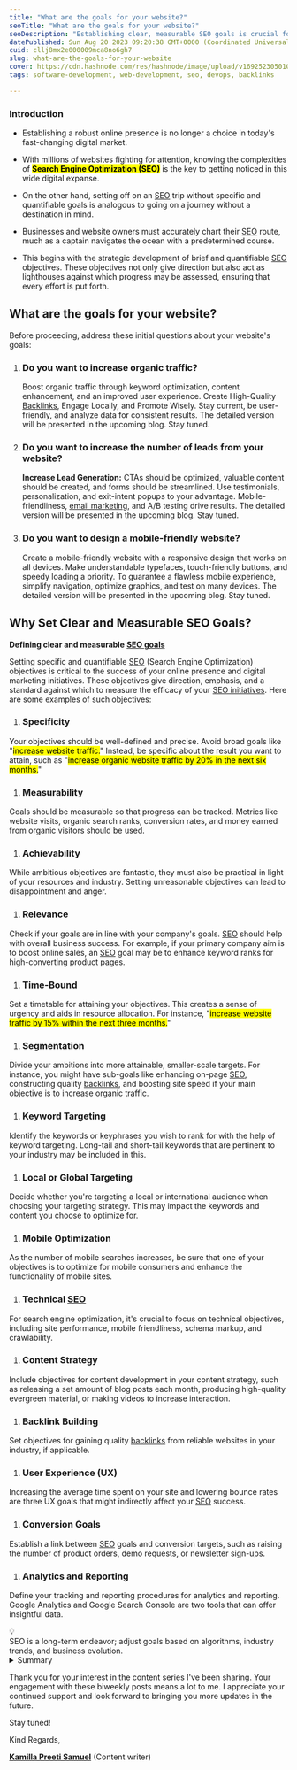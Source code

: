 ```yaml
---
title: "What are the goals for your website?"
seoTitle: "What are the goals for your website?"
seoDescription: "Establishing clear, measurable SEO goals is crucial for digital success. Specificity, quantifiable progress, and alignment with resources and industry norms"
datePublished: Sun Aug 20 2023 09:20:38 GMT+0000 (Coordinated Universal Time)
cuid: cllj8mx2e000009mca8no6gh7
slug: what-are-the-goals-for-your-website
cover: https://cdn.hashnode.com/res/hashnode/image/upload/v1692523050108/545fcae7-8a61-4cc6-b9e8-ce867336bad1.jpeg
tags: software-development, web-development, seo, devops, backlinks

---
```


### Introduction

* Establishing a robust online presence is no longer a choice in today's fast-changing digital market.
    
* With millions of websites fighting for attention, knowing the complexities of **<mark>Search Engine Optimization (SEO)</mark>** is the key to getting noticed in this wide digital expanse.
    
* On the other hand, setting off on an [SEO](https://www.elegantthemes.com/blog/wordpress/advanced-seo-techniques?utm_source=Blog&utm_medium=Manual%20Divi%20Targets&utm_campaign=Google%20Search&retargeting=off&gclid=Cj0KCQjw84anBhCtARIsAISI-xdCSCWv4aF-Up76aXSwgz9hY5_2AUXy53XCX7r3J7tei5tEfRrrpB8aAqoLEALw_wcB) trip without specific and quantifiable goals is analogous to going on a journey without a destination in mind.
    
* Businesses and website owners must accurately chart their [SEO](https://www.hostinger.in/tutorials/seo-friendly-website?ppc_campaign=google_search_generic_hosting_all&bidkw=defaultkeyword&lo=9299829&gclid=Cj0KCQjw84anBhCtARIsAISI-xc03dtd4hUmSQYsHFsuHBsbkEEWjHDfwiRWxwLpmtMqoecONcw-LyQaAvCqEALw_wcB) route, much as a captain navigates the ocean with a predetermined course.
    
* This begins with the strategic development of brief and quantifiable [SEO](https://mailchimp.com/marketing-glossary/seo/) objectives. These objectives not only give direction but also act as lighthouses against which progress may be assessed, ensuring that every effort is put forth.
    

## What are the goals for your website?

Before proceeding, address these initial questions about your website's goals:

1. ### Do you want to increase organic traffic?
    
    Boost organic traffic through keyword optimization, content enhancement, and an improved user experience. Create High-Quality [Backlinks](https://moz.com/learn/seo/backlinks), Engage Locally, and Promote Wisely. Stay current, be user-friendly, and analyze data for consistent results. The detailed version will be presented in the upcoming blog. Stay tuned.
    
2. ### Do you want to increase the number of leads from your website?
    
    **Increase Lead Generation:** CTAs should be optimized, valuable content should be created, and forms should be streamlined. Use testimonials, personalization, and exit-intent popups to your advantage. Mobile-friendliness, [email marketing](https://landing.brevo.com/email-marketing-service/?km_adposition=&utm_medium=cpc&utm_adgroupid=143525220370&gclid=Cj0KCQjw84anBhCtARIsAISI-xf3FLAItK2N9vI74sXAqUKf190ucQsxVD4jWrgcz7S5ITK74vTcougaAtA2EALw_wcB&utm_network=g&km_device=c&utm_matchtype=e&utm_content=Email_Marketing&utm_term=email%20marketing&utm_extension=&km_adid=655970996366&utm_source=adwords&utm_campaign=20017139432), and A/B testing drive results. The detailed version will be presented in the upcoming blog. Stay tuned.
    
3. ### Do you want to design a mobile-friendly website?
    
    Create a mobile-friendly website with a responsive design that works on all devices. Make understandable typefaces, touch-friendly buttons, and speedy loading a priority. To guarantee a flawless mobile experience, simplify navigation, optimize graphics, and test on many devices. The detailed version will be presented in the upcoming blog. Stay tuned.
    

## **Why Set Clear and Measurable SEO Goals?**

**Defining clear and measurable** [**SEO goals**](https://blog.hubspot.com/marketing/seo)

Setting specific and quantifiable [SEO](https://www.searchenginejournal.com/seo/) (Search Engine Optimization) objectives is critical to the success of your online presence and digital marketing initiatives. These objectives give direction, emphasis, and a standard against which to measure the efficacy of your [SEO initiatives](https://www.semrush.com/blog/what-is-seo/). Here are some examples of such objectives:

1. ### **Specificity**
    

Your objectives should be well-defined and precise. Avoid broad goals like "<mark>increase website traffic.</mark>" Instead, be specific about the result you want to attain, such as "<mark>increase organic website traffic by 20% in the next six months.</mark>"

1. ### **Measurability**
    

Goals should be measurable so that progress can be tracked. Metrics like website visits, organic search ranks, conversion rates, and money earned from organic visitors should be used.

1. ### **Achievability**
    

While ambitious objectives are fantastic, they must also be practical in light of your resources and industry. Setting unreasonable objectives can lead to disappointment and anger.

1. ### **Relevance**
    

Check if your goals are in line with your company's goals. [SEO](https://neilpatel.com/what-is-seo/) should help with overall business success. For example, if your primary company aim is to boost online sales, an [SEO](https://moz.com/beginners-guide-to-seo) goal may be to enhance keyword ranks for high-converting product pages.

1. ### **Time-Bound**
    

Set a timetable for attaining your objectives. This creates a sense of urgency and aids in resource allocation. For instance, "<mark>increase website traffic by 15% within the next three months.</mark>"

1. ### **Segmentation**
    

Divide your ambitions into more attainable, smaller-scale targets. For instance, you might have sub-goals like enhancing on-page [SEO](https://en.wikipedia.org/wiki/Search_engine_optimization), constructing quality [backlinks](https://www.bluehost.com/blog/how-to-get-backlinks-to-your-website/?irpid=101&clickid=P61C101S570N0B5578A2D4499E0000V129&utm_campaign=rdsa_webhosting_PPC&utm_source=googleads&utm_medium=genericsearch&utm_affiliate=bluehost_PPC&irpid=101&clickid=P61C101S570N0B5578A2D4499E0000V138&channelid=P61C101S570N0B5578A2D4499E0000V138&gclid=Cj0KCQjw84anBhCtARIsAISI-xfc38mUnY9bxf6Zw9iCAjmWlq_QdVOqXUWYZC6shArtxBn6lcWckl8aAgh4EALw_wcB&gclsrc=aw.ds), and boosting site speed if your main objective is to increase organic traffic.

1. ### **Keyword Targeting**
    

Identify the keywords or keyphrases you wish to rank for with the help of keyword targeting. Long-tail and short-tail keywords that are pertinent to your industry may be included in this.

1. ### **Local or Global Targeting**
    

Decide whether you're targeting a local or international audience when choosing your targeting strategy. This may impact the keywords and content you choose to optimize for.

1. ### **Mobile Optimization**
    

As the number of mobile searches increases, be sure that one of your objectives is to optimize for mobile consumers and enhance the functionality of mobile sites.

1. ### **Technical** [**SEO**](https://www.wordstream.com/seo)
    

For search engine optimization, it's crucial to focus on technical objectives, including site performance, mobile friendliness, schema markup, and crawlability.

1. ### **Content Strategy**
    

Include objectives for content development in your content strategy, such as releasing a set amount of blog posts each month, producing high-quality evergreen material, or making videos to increase interaction.

1. ### **Backlink Building**
    

Set objectives for gaining quality [backlinks](https://dropsell.info/shop/?gclid=Cj0KCQjw84anBhCtARIsAISI-xebyjJ-2wwNrwj3IG-Mj5bA0zeNM5bPbrPcoOcdvcfqGoHnY8vyXW0aAgVZEALw_wcB) from reliable websites in your industry, if applicable.

1. ### **User Experience (UX)**
    

Increasing the average time spent on your site and lowering bounce rates are three UX goals that might indirectly affect your [SEO](https://www.bluehost.com/blog/an-overview-of-seo/?psafe_param=1&irpid=101&clickid=P61C101S570N0B5578A2D4499E0000V135&utm_campaign=pmax_PPC&utm_source=googleads&utm_medium=genericsearch&utm_affiliate=bluehost_PPC&irpid=101&clickid=P61C101S570N0B5578A2D4499E0000V292&pb=signup_searchgenericpromo&siteid=101&channelid=P61C101S570N0B5578A2D4499E0000V292&gclsrc=aw.ds&gclid=Cj0KCQjw84anBhCtARIsAISI-xfFwXgOdKFaDDYsQ2HxMmkdZu_O4NkjPr7YXyeC-jM7K553pGRM42UaAjAoEALw_wcB&gclsrc=aw.ds) success.

1. ### **Conversion Goals**
    

Establish a link between [SEO](https://developers.google.com/search/docs/fundamentals/seo-starter-guide) goals and conversion targets, such as raising the number of product orders, demo requests, or newsletter sign-ups.

1. ### **Analytics and Reporting**
    

Define your tracking and reporting procedures for analytics and reporting. Google Analytics and Google Search Console are two tools that can offer insightful data.

<div data-node-type="callout">
<div data-node-type="callout-emoji">💡</div>
<div data-node-type="callout-text">SEO is a long-term endeavor; adjust goals based on algorithms, industry trends, and business evolution.</div>
</div>

<details data-node-type="hn-details-summary"><summary>Summary</summary><div data-type="detailsContent">Establishing clear, measurable <a target="_blank" rel="noopener noreferrer nofollow" href="https://www.brainpulse.in/seo-funnel/?gclid=Cj0KCQjw84anBhCtARIsAISI-xcfHWOSrqIvUM0DVVpWuT2f_AO3bI6u7eBjN6kp8e5mX2FhTsmrmzAaAqL-EALw_wcB" style="pointer-events: none">SEO</a> goals is crucial for digital success. Specificity, quantifiable progress, and alignment with resources and industry norms are essential. Deadlines and segmentation help anchor SEO with meaningful impact. Targeted keywords optimize content for discovery and mobile reach, while a strong foundation in technical <a target="_blank" rel="noopener noreferrer nofollow" href="https://clarity.microsoft.com/google-analytics/utm/gad/%7BConversion_label%7D?utm_source=googleads&amp;utm_medium=paidsearchGA&amp;utm_campaign=ctysin&amp;utm_content=googl1&amp;gad=1&amp;gclid=Cj0KCQjw84anBhCtARIsAISI-xdCxuk5eytKOR7Cj1f4WcVCIQv9Q_oWijZZZN0mfREuX1rEDJMg35waAlLXEALw_wcB" style="pointer-events: none">SEO </a>enhances site visibility. Quality <a target="_blank" rel="noopener noreferrer nofollow" href="https://www.semrush.com/blog/what-are-backlinks/" style="pointer-events: none">backlinks</a> and compelling content enhance the user experience and conversions. Stay accountable by tracking progress using analytical tools.</div></details>

Thank you for your interest in the content series I've been sharing. Your engagement with these biweekly posts means a lot to me. I appreciate your continued support and look forward to bringing you more updates in the future.

Stay tuned!

Kind Regards,

[**Kamilla Preeti Samuel**](https://www.linkedin.com/in/preeti-samuel-kamilla-5a247962/) (Content writer)
